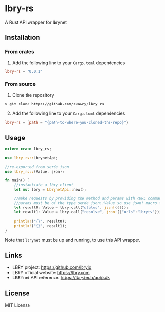 # lbry-rs

A Rust API wrapper for lbrynet

## Installation

### From crates

1. Add the following line to your `Cargo.toml` dependencies

```toml
lbry-rs = "0.0.1"
```

### From source

1. Clone the repository

```bash
$ git clone https://github.com/zxawry/lbry-rs
```

2. Add the following line to your `Cargo.toml` dependencies

```toml
lbry-rs = {path = "{path-to-where-you-cloned-the-repo}"}
```

## Usage

```rust
extern crate lbry_rs;

use lbry_rs::LbrynetApi;

//re-exported from serde_json
use lbry_rs::{Value, json};

fn main() {
    //instantiate a lbry client
    let mut lbry = LbrynetApi::new();

    //make requests by providing the method and params with cURL command-line syntax
    //params must be of the type serde_json::Value so use json! macro for conversion
    let result0: Value = lbry.call("status", json!({}));
    let result1: Value = lbry.call("resolve", json!({"urls":"lbrytv"}));
        
    println!("{}", result0);
    println!("{}", result1);
}
```

Note that `lbrynet` must be up and running, to use this API wrapper.

## Links

* LBRY project: https://github.com/lbryio
* LBRY official website: https://lbry.com
* LBRYnet API reference: https://lbry.tech/api/sdk

## License

MIT License

